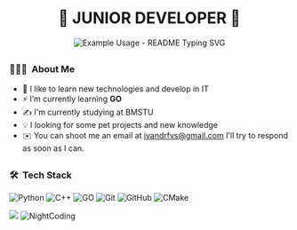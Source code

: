 <h1 align="center">🚀 JUNIOR DEVELOPER 🚀</h1>
<p align="center">
  <img src="https://readme-typing-svg.demolab.com/?lines=Hello+there!+I'm+Ivan!&font=Fira%20Code&center=true&width=380&height=50&duration=4000&pause=1000" alt="Example Usage - README Typing SVG">
</p>



## <h3> 👨🏻‍💻 &nbsp;About Me</h3>
- 🔭&nbsp;I like to learn new technologies and develop in IT
- ⚡&nbsp;I’m currently learning **GO**
- ✍️&nbsp;I'm currently studying at BMSTU
- 💡&nbsp;I looking for some pet projects and new knowledge
- ✉️&nbsp;You can shoot me an email at ivandrfvs@gmail.com I'll try to respond as soon as I can.

## <h3> 🛠 &nbsp;Tech Stack</h3>
  ![Python](https://github.com/user-attachments/assets/fa238c3c-fe1d-40e9-970f-80d7509fccbf)
  ![C++](https://github.com/user-attachments/assets/e12179ca-bdbd-4849-b620-813e5718223a)
  ![GO](https://github.com/user-attachments/assets/6ffd7f9a-9887-4243-b915-fdad9aadb14a)
  ![Git](https://github.com/user-attachments/assets/b0e252a9-14d7-4e01-9975-96f54689f154)
  ![GitHub](https://github.com/user-attachments/assets/e22f86ca-aaed-45ac-97d0-ec2fc2918241)
  ![CMake](https://github.com/user-attachments/assets/ee891558-7dbd-47ec-8197-1caf11fcc51f)


 ![](https://github-readme-stats.vercel.app/api?username=IvanDrf&show_icons=true&theme=vue-dark) ![NightCoding](https://github.com/user-attachments/assets/d94b9a76-b3f6-41c6-b8b6-924fca4a6c60) 
